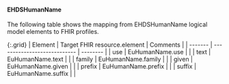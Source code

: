 <!--
  Generated file. Do not edit.
-->

#### EHDSHumanName

The following table shows the mapping from EHDSHumanName logical model elements to FHIR profiles.

{:.grid}
| Element | Target FHIR resource.element | Comments |
| ------- | ---------------------------- | -------- |
| use | EuHumanName.use |  |
| text | EuHumanName.text |  |
| family | EuHumanName.family |  |
| given | EuHumanName.given |  |
| prefix | EuHumanName.prefix |  |
| suffix | EuHumanName.suffix |  |

